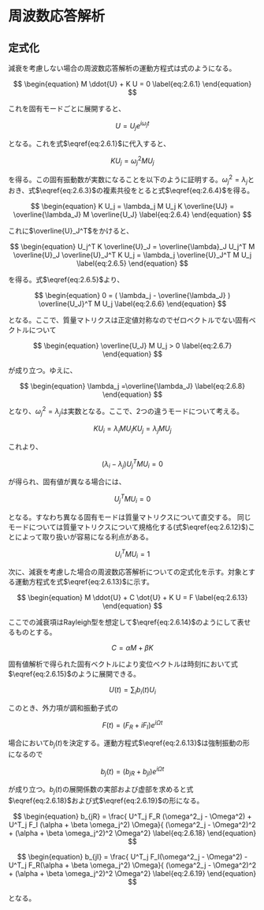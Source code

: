<script type="text/x-mathjax-config">
MathJax.Hub.Config({
  tex2jax: {
    inlineMath: [['$','$'], ['\\(','\\)']],
    processEscapes: true
  },
  TeX: {
    equationNumbers: {
      autoNumber: "AMS"
    }
  },
  CommonHTML: { matchFontHeight: true },
  displayAlign: "center"
});
</script>
<script src='https://cdnjs.cloudflare.com/ajax/libs/mathjax/2.7.5/MathJax.js?config=TeX-MML-AM_CHTML' async></script>

# 周波数応答解析

## 定式化

減衰を考慮しない場合の周波数応答解析の運動方程式は式のようになる。

$$
\begin{equation}
M \ddot{U} + K U = 0
\label{eq:2.6.1}
\end{equation}
$$

これを固有モードごとに展開すると、

$$
\begin{equation}
U = U_j e^{i \omega_j t}
\label{eq:2.6.2}
\end{equation}
$$

となる。これを式$\eqref{eq:2.6.1}$に代入すると、

$$
\begin{equation}
K U_j = \omega_j^2 M U_j
\label{eq:2.6.3}
\end{equation}
$$

を得る。この固有振動数が実数になることを以下のように証明する。$\omega_j^2 = \lambda_j$とおき、式$\eqref{eq:2.6.3}$の複素共役をとると式$\eqref{eq:2.6.4}$を得る。

$$
\begin{equation}
K U_j = \lambda_j M U_j
K \overline{UJ} = \overline{\lambda_J} M \overline{U_J}
\label{eq:2.6.4}
\end{equation}
$$

これに$\overline{U}_J^T$をかけると、

$$
\begin{equation}
U_j^T K \overline{U}_J = \overline{\lambda}_J
U_j^T M \overline{U}_J
\overline{U}_J^T K U_j = \lambda_j \overline{U}_J^T M U_j
\label{eq:2.6.5}
\end{equation}
$$

を得る。式$\eqref{eq:2.6.5}$より、

$$
\begin{equation}
0 = ( \lambda_j - \overline{\lambda_J} ) \overline{U_J}^T M U_j
\label{eq:2.6.6}
\end{equation}
$$

となる。ここで、質量マトリクスは正定値対称なのでゼロベクトルでない固有ベクトルについて

$$
\begin{equation}
\overline{U_J} M U_j > 0
\label{eq:2.6.7}
\end{equation}
$$

が成り立つ。ゆえに、

$$
\begin{equation}
\lambda_j =\overline{\lambda_J}
\label{eq:2.6.8}
\end{equation}
$$

となり、$\omega_j^2 = \lambda_j$は実数となる。ここで、2つの違うモードについて考える。

$$
\begin{equation}
K U_i = \lambda_i M U_i
K U_j = \lambda_j M U_j
\label{eq:2.6.9}
\end{equation}
$$

これより、

$$
\begin{equation}
( \lambda_i - \lambda_j ) U_j^T M U_i = 0
\label{eq:2.6.10}
\end{equation}
$$

が得られ、固有値が異なる場合には、

$$
\begin{equation}
U_j^T M U_i = 0
\label{eq:2.6.11}
\end{equation}
$$

となる。すなわち異なる固有モードは質量マトリクスについて直交する。
同じモードについては質量マトリクスについて規格化する(式$\eqref{eq:2.6.12}$)ことによって取り扱いが容易になる利点がある。

$$
\begin{equation}
U_i^T M U_i = 1
\label{eq:2.6.12}
\end{equation}
$$

次に、減衰を考慮した場合の周波数応答解析についての定式化を示す。対象とする運動方程式を式$\eqref{eq:2.6.13}$に示す。

$$
\begin{equation}
M \ddot{U} + C \dot{U} + K U = F
\label{eq:2.6.13}
\end{equation}
$$

ここでの減衰項はRayleigh型を想定して$\eqref{eq:2.6.14}$のようにして表せるものとする。

$$
\begin{equation}
C = \alpha M + \beta K
\label{eq:2.6.14}
\end{equation}
$$

固有値解析で得られた固有ベクトルにより変位ベクトルは時刻*t*において式$\eqref{eq:2.6.15}$のように展開できる。

$$
\begin{equation}
U(t) = \sum_i b_i(t) U_i
\label{eq:2.6.15}
\end{equation}
$$

このとき、外力項が調和振動子式の

$$
\begin{equation}
F(t) = ( F_R + i F_I )e^{i \Omega t}
\label{eq:2.6.16}
\end{equation}
$$

場合において$b_{j}(t)$を決定する。運動方程式$\eqref{eq:2.6.13}$は強制振動の形になるので

$$
\begin{equation}
b_j (t) = (b_{jR} + b_{jI}) e^{i \Omega t}
\label{eq:2.6.17}
\end{equation}
$$

が成り立つ。$b_{j}(t)$の展開係数の実部および虚部を求めると式$\eqref{eq:2.6.18}$および式$\eqref{eq:2.6.19}$の形になる。

$$
\begin{equation}
b_{jR} = \frac{ U^T_j F_R (\omega^2_j - \Omega^2) + U^T_j F_I (\alpha + \beta \omega_j^2) \Omega}{ (\omega^2_j - \Omega^2)^2 + (\alpha + \beta \omega_j^2)^2 \Omega^2}
\label{eq:2.6.18}
\end{equation}
$$

$$
\begin{equation}
b_{jI} = \frac{ U^T_j F_I(\omega^2_j - \Omega^2) - U^T_j F_R(\alpha + \beta \omega_j^2) \Omega}{ (\omega^2_j - \Omega^2)^2 + (\alpha + \beta \omega_j^2)^2 \Omega^2}
\label{eq:2.6.19}
\end{equation}
$$

となる。
